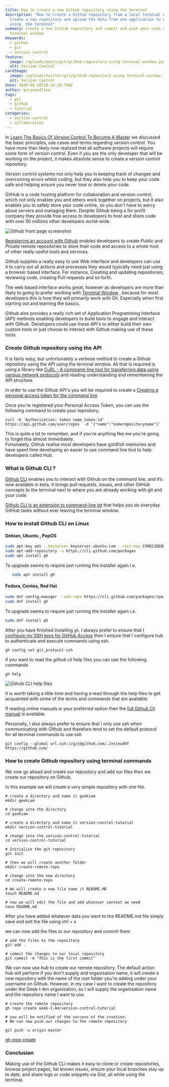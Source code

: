 ```yaml
---
title: How to create a new Github repository using the terminal
description: "How to create a Github repository from a local terminal Update :
  Create a new repository and upload the data from one application to github all
  using  the terminal"
summary: Create a new Github repository and commit and push your code using the
  terminal window
keywords:
  - github
  - git
  - version control
feature:
  image: /uploads/posts/git/github-repository-using-terminal-window.jpg
  alt: Version Control
cardImage:
  image: /uploads/twitter/git/github-repository-using-terminal-window.jpg
  alt: Version Control
date: 2020-06-20T10:34:39.798Z
author: garywoodfine
tags:
  - git
  - github
  - tutorial
categories:
  - version-control
  - collaboration
---
```

In [Learn The Basics Of Version Control To Become A Master](https://geekiam.io/learn-the-basics-of-version-control-to-become-a-master/) we 
discussed the basic principles, use cases and terms regarding version control. You have more than likely now realized 
that all software projects will require some form of version control.  Even if you are the only developer that will be 
working on the project, it makes absolute sense to create a version control repository.

Version control systems not only help you in keeping track of changes and overcoming errors whilst coding, but they also
 help you to keep your code safe and helping ensure you never lose or delete your code.  

GitHub is a code hosting platform for collaboration and version control, which not only enables you and others work 
together on projects, but it also enables you to safely store your code online, so you don't have to worry about servers
 and managing them. Despite Github being a for profit company they provide free access to developers to host and share 
 code with over 50 millions other developers world-wide.

![Github front page screenshot](/uploads/github-screenshot.png "Github front page screenshot")

[Registering an account with Github](https://github.com/) enables developers to create *Public* and *Private* remote 
repositories to store their code and access to a whole host of other really useful tools and services.

Github supplies a really easy to use Web Interface and developers can use it to carry out all actions and processes 
they would typically need just using a browser based interface.  For instance, Creating and updating repositories, 
reviewing code, creating Pull requests and so forth.  

The web based interface works great, however as developers are more than likely to going to prefer working with [Terminal Window](https://geekiam.io/what-is-a-terminal-window/ "What is a terminal window") , because 
for most developers this is how they will primarily work with Git. Especially when first starting out and learning 
the basics.

Github also provides a really rich set of Application Programming Interface (API) methods enabling developers to 
build tools to engage and interact with Github. Developers could use these API's to either build their own custom tools
 or just choose to interact with Github making use of these tools.

### Create Github repository using the API

It is fairly easy, but unfortunately a verbose method to create a Github repository using the API using the terminal
 window. All that is required is using a library like [CuRL - A command-line tool for transferring data using various network protocols](https://curl.haxx.se/) 
 and reading understanding and remembering the API structure.

In order to use the Github API's you will be required to create a [Creating a personal access token for the command line](https://help.github.com/en/github/authenticating-to-github/creating-a-personal-access-token-for-the-command-line) 

Once you're registered your Personal Access Token, you can use the following command to create your repository.

```shell
curl -H 'Authorization: token some_token-id' https://api.github.com/user/repos  -d '{"name":"somerepositoryname"}'
```

This is quite a lot to remember, and if you're anything like me you're going to forget this almost immediately.  
Fortunately, Github realise most developers have goldfish memories and have spent time developing an easier to use 
command line tool to help developers called Hub.

### What is Github CLI ?

[Github CLI](https://geekiam.io/how-to-install-github-cli-on-linux/ "How To Install Github Cli On Linux") enables you 
to interact with Github on the command line, and it’s now available in beta. It brings pull requests, issues, and 
other GitHub concepts to the terminal next to where you are already working with git and your code.

[Github CLI is an extension to command-line git](https://cli.github.com/manual/) that helps you do everyday GitHub 
tasks without ever leaving the terminal window.  

### How to install Github CLI on Linux

#### Debian, Ubuntu , PopOS

```sh
sudo apt-key adv --keyserver keyserver.ubuntu.com --recv-key C99B11DEB97541F0
sudo apt-add-repository -u https://cli.github.com/packages
sudo apt install gh

```
To upgrade seems to require just running the installer again i.e.
```sh
   sudo apt install gh
```

#### Fedora, Centos, Red Hat
```sh
sudo dnf config-manager --add-repo https://cli.github.com/packages/rpm/gh-cli.repo
sudo dnf install gh
```
To upgrade seems to require just running the installer again i.e.

```sh
sudo dnf install gh
```


After you have finished installing `gh`, I always prefer to ensure that I [configure my SSH keys for GitHub Access](https://garywoodfine.com/setting-up-ssh-keys-for-github-access/) then I ensure that I configure hub to authenticate and execute commands using ssh.

```shell
gh config set git_protocol ssh
```

if you want to read the *github cli* help files you can use the following commands

```shell
gh help
```

![Github CLI help files](/uploads/github-cli.png "Github CLI help files")

It is worth taking a little time and having a read through the help files to get acquainted with some of the terms 
and commands that are available. 

If reading online manuals is your preferred option then the [full Github Cli manual](https://cli.github.com/manual/) is 
available.

Personally, I also always prefer to ensure that I only use ssh when communicating with Github and therefore tend to set 
the default protocol for all terminal commands to use ssh

```shell script
git config --global url.ssh://git@github.com/.insteadOf https://github.com/
```

### How to create Github repository using terminal commands

We now go ahead and create our repository and add our files then we create our repository on Github. 

In this example we will create a very simple repository with one file.  

```shell
# create a directory and name it geekiam
mkdir geekiam

# change into the directory
cd geekiam

# create a directory and name it version-control-tutorial
mkdir version-control-tutorial

# change into the version-control-tutorial
cd version-control-tutorial

# Initialise the git repository
git init

# then we will create another folder
mkdir create-remote-repo

# change into the new directory
cd create-remote-repo

# We will create a new file name it README.MD
touch README.md

# now we will edit the file and add whatever content we need
nano README.md
```

After you have added whatever data you want to the README.md file simply save and exit the file using ctrl + x

we can now add the files to our repository and commit them

```shell
# add the files to the repository
git add .

# commit the changes to our local repository
git commit -m "This is the first commit"
```

We can now use *hub* to create our remote repository.  The default action hub will perform if you don't supply and 
organisation name, it will create a new repository with the name of the root folder you're adding under your username 
on Github.  However, in my case I want to create the repository  under the Geek-I-Am organisation, so I will supply the
 organisation name and the repository name I want to use.

```shell
# create the remote repository
gh repo create Geek-I-Am/version-control-tutorial

# you will be notified of the success of the creation.
# We can now push our changes to the remote repository

git push -u origin master
```

[gh repo create](https://cli.github.com/manual/gh_repo_create)

### Conclusion

Making use of the Github CLI makes it easy to clone or create repositories, browse project pages, list known issues, 
ensure your local branches stay up to date, and share logs or code snippets via Gist, all while using the terminal.
